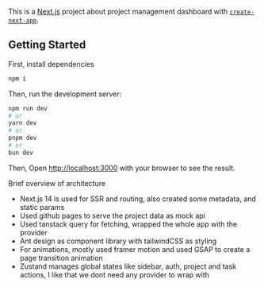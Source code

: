 This is a [Next.js](https://nextjs.org/) project about project management dashboard with [`create-next-app`](https://github.com/vercel/next.js/tree/canary/packages/create-next-app).

## Getting Started

First, install dependencies

```bash
npm i
```

Then, run the development server:

```bash
npm run dev
# or
yarn dev
# or
pnpm dev
# or
bun dev
```

Then,
Open [http://localhost:3000](http://localhost:3000) with your browser to see the result.

Brief overview of architecture

- Next.js 14 is used for SSR and routing, also created some metadata, and static params
- Used github pages to serve the project data as mock api
- Used tanstack query for fetching, wrapped the whole app with the provider
- Ant design as component library with tailwindCSS as styling
- For animations, mostly used framer motion and used GSAP to create a page transition animation
- Zustand manages global states like sidebar, auth, project and task actions, I like that we dont need any provider to wrap with
